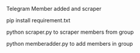 Telegram Member added and scraper 

pip install requirement.txt

python scraper.py
to scraper members from group 

python memberadder.py
to add members in group 



